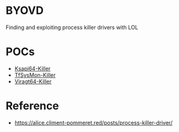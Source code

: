 # BYOVD
Finding and exploiting process killer drivers with LOL

# POCs
- [Ksapi64-Killer](https://github.com/BlackSnufkin/BYOVD/tree/main/Ksapi64-Killer)
- [TfSysMon-Killer](https://github.com/BlackSnufkin/BYOVD/tree/main/TfSysMon-Killer)
- [Viragt64-Killer](https://github.com/BlackSnufkin/BYOVD/tree/main/Viragt64-Killer)

# Reference 
- https://alice.climent-pommeret.red/posts/process-killer-driver/


